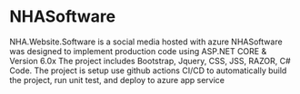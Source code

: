 # NHASoftware
NHA.Website.Software is a social media hosted with azure
NHASoftware was designed to implement production code using ASP.NET CORE & Version 6.0x
The project includes Bootstrap, Jquery, CSS, JSS, RAZOR, C# Code. 
The project is setup use github actions CI/CD to automatically build the project, run unit test, and deploy to azure app service
